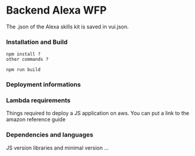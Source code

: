 # Backend Alexa WFP

The .json of the Alexa skills kit is saved in vui.json.

### Installation and Build

```
npm install ?
other commands ?

npm run build
```

### Deployment informations 

### Lambda requirements

Things required to deploy a JS application on aws. You can put a link to the amazon reference guide


### Dependencies and languages

JS version
libraries and minimal version ...
